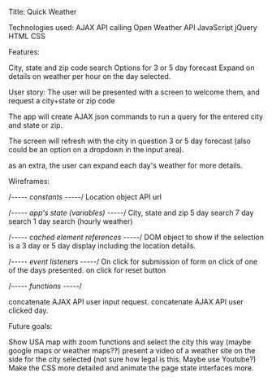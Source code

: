 Title: Quick Weather

Technologies used:
AJAX API calling
Open Weather API
JavaScript
jQuery
HTML
CSS


Features:

City, state and zip code search
Options for 3 or 5 day forecast
Expand on details on weather per hour on the day selected.


User story:
The user will be presented with a screen to welcome them, and request a city+state or zip code

The app will create AJAX json commands to run a query for the entered city and state or zip.

The screen will refresh with the city in question 3 or 5 day forecast (also could be an option on a dropdown in the input area).

as an extra, the user can expand each day's weather for more details.


Wireframes:

/*----- constants -----*/
Location object
API url


/*----- app's state (variables) -----*/
City, state and zip
5 day search
7 day search
1 day search (hourly weather)

/*----- cached element references -----*/
DOM object to show if the selection is a 3 day or 5 day display including the location details.


/*----- event listeners -----*/
On click for submission of form
on click of one of the days presented.
on click for reset button

/*----- functions -----*/

concatenate AJAX API user input request.
concatenate AJAX API user clicked day.


Future goals:

Show USA map with zoom functions and select the city this way (maybe google maps or weather maps??)
present a video of a weather site on the side for the city selected (not sure how legal is this. Maybe use Youtube?)
Make the CSS more detailed and animate the page state interfaces more.